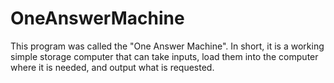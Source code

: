 # OneAnswerMachine
This program was called the "One Answer Machine". In short, it is a working simple storage computer that can take inputs, load them into the computer where it is needed, and output what is requested. 

